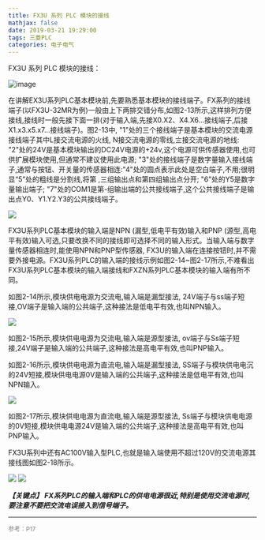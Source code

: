 ```yaml
---
title: FX3U 系列 PLC 模块的接线
mathjax: false
date: 2019-03-21 19:29:00
tags: 三菱PLC
categories: 电子电气
---
```

FX3U 系列 PLC 模块的接线：

<!--more-->

![image](https://wx4.sinaimg.cn/large/006mcMYXgy1g1anfyn71sj31302yle81.jpg)

在讲解EX3U系列PLC基本模块前,先要熟悉基本模块的接线端子。FX系列的接线端子(以FX3U-32MR为例)一般由上下两排交错分布,如图2-13所示,这样排列方便接线,接线时一般先接下面一排(对于输入端,先接X0.X2、X4.X6…接线端子,后接X1.x3.x5.x7…接线端子)。图2-13中, "1"处的三个接线端子是基本模块的交流电源接线端子其中L接交流电源的火线, N接交流电源的零线,〨接交流电源的地线: "2"处的24V是基本模块输出的DC24V电源的+24v,这个电源可供传感器使用,也可供扩展模块使用,但通常不建议使用此电源; "3"处的接线端子是数字量输入接线端子,通常与按钮、开关量的传感器相连:"4"处的圆点表示此处是空白端子,不用;很明显“5”处的粗线是分割线,将第  ,三组输出点和第四组输出点分开; "6”处的Y5是数字量输出端子; "7"处的COM1是第-组输出端的公共接线端子,这个公共接线端子是输出点Y0、Y1.Y2.Y3的公共接线端子。

![](http://image.huvjie.com/190321-05_img01.jpg)

FX3U系列PLC基本模块的输入端是NPN (漏型,低电平有效)输入和PNP (源型,高电平有效)输入可选,只要改换不同的接线即可选择不同的输入形式。当输入端与数字量传感器相连时,能使用NPN和PNP型传感器, FX3U的输入端在连接按钮时,并不需要外接电源。FX3U系列PLC的输入端的接线示例如图2-14~图2-17所示,不难看出FX3U系列PLC基本模块的输入端接线和FXZN系列PLC基本模块的输入端有所不同。

如图2-14所示,模块供电电源为交流电,输入端是漏型接法, 24V端子与ss端子短接,OV端子是输入端的公共端子,这种接法是低电平有效,也叫NPN输入。

![](http://image.huvjie.com/190321-05_img02.jpg)

如图2-15所示,模块供电电源为交流电,输入端是源型接法, ov端子与Ss端子短接,24V端子是输入端的公共端子,这种接法是高电平有效,也叫PNP输入。

如图2-16所示,模块供电电源为直流电,输入端是漏型接法, SS端子与模块供电电沉的24V短接,模块供电电源0V是输入端的公共端子,这种接法是低电平有效,也叫NPN输入。  

![](http://image.huvjie.com/190321-05_img03.jpg)

如图2-17所示,模块供电电源为直流电,输入端是源型接法, Ss端子与模块供电电源的0V短接,模块供电电源24V是输入端的公共端子,这种接法是高电平有效,也叫PNP输入。

FX3U系列中还有AC100V输入型PLC,也就是输入端使用不超过120V的交流电源其接线图如图2-18所示。

![](http://image.huvjie.com/190321-05_img04.jpg)
![](http://image.huvjie.com/190321-05_img05.jpg)

***【关键点】 FX系列PLC的输入端和PLC的供电电源很近,特别是使用交流电源时,要注意不要把交流电误接入到信号端子。***


<hr/>
<span style="color:gray;font-size:12px">
参考：P17
</span>
